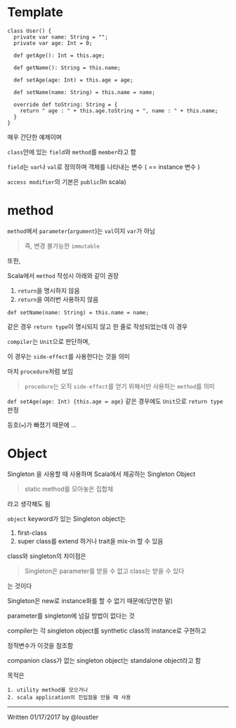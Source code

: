 # Template
```
class User() {
  private var name: String = "";
  private var age: Int = 0;

  def getAge(): Int = this.age;

  def getName(): String = this.name;

  def setAge(age: Int) = this.age = age;

  def setName(name: String) = this.name = name;

  override def toString: String = {
    return " age : " + this.age.toString + ", name : " + this.name;
  }
}
```

매우 간단한 예제이며 

`class`안에 있는 `field`와 `method`를 `member`라고 함 

`field`는 `var`나 `val`로 정의하며 객체를 나타내는 변수 ( == instance 변수 )

`access modifier`의 기본은 `public`(In scala)

# method

`method`에서 `parameter`(`argument`)는 `val`이지 `var`가 아님

> 즉, 변경 불가능한 `immutable`

또한,

Scala에서 `method` 작성시 아래와 같이 권장

1. `return`을 명시하지 않음
2. `return`을 여러번 사용하지 않음


`def setName(name: String) = this.name = name;`

같은 경우 `return type`이 명시되지 않고 한 줄로 작성되었는데 이 경우

`compiler`는 `Unit`으로 판단하며,

이 경우는 `side-effect`를 사용한다는 것을 의미

마치 `procedure`처럼 보임 

> `procedure`는 오직 `side-effect`를 얻기 위해서만 사용하는 `method`를 의미

`def setAge(age: Int) {this.age = age}` 같은 경우에도 `Unit`으로 `return type` 판정

등호(`=`)가 빠졌기 때문에 ...

# Object 

Singleton 을 사용할 때 사용하며 Scala에서 제공하는 Singleton Object

> static method를 모아놓은 집합체 

라고 생각해도 됨 

`object` keyword가 있는 Singleton object는 

 1. first-class
 2. super class를 extend 하거나 trait을 mix-in 할 수 있음 

class와 singleton의 차이점은 

> Singleton은 parameter를 받을 수 없고 class는 받을 수 있다

는 것이다

Singleton은 new로 instance화를 할 수 없기 때문에(당연한 말)

parameter를 singleton에 넘길 방법이 없다는 것

compiler는 각 singleton object를 synthetic class의 instance로 구현하고 

정적변수가 이것을 참조함

companion class가 없는 singleton object는 standalone object라고 함

목적은

    1. utility method를 모으거나 
    2. scala application의 진입점을 만들 때 사용
    
 
-------------
Written 01/17/2017 by @loustler
